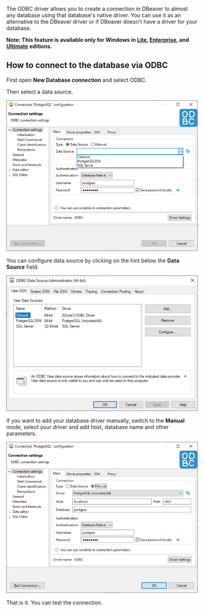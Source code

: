 The ODBC driver allows you to create a connection in DBeaver to almost any database using that database's native driver. You can use it as an alternative to the DBeaver driver or if DBeaver doesn't have a driver for your database.

**Note: This feature is available only for Windows in [Lite](Lite-Edition), [Enterprise](Enterprise-Edition), and [Ultimate](Ultimate-Edition) editions.**

## How to connect to the database via ODBC

First open **New Database connection** and select ODBC.

Then select a data source.

![](images/odbc/odbc_1.png)

You can configure data source by clicking on the hint below the **Data Source** field.

![](images/odbc/odbc_5.png)

If you want to add your database driver manually, switch to the  **Manual** mode, select your driver and add host, database name and other parameters.

![](images/odbc/odbc_4.png)

That is it. You can test the connection.
